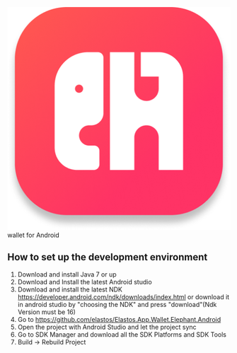 ![ELA](/images/elephant_icon.png) wallet for Android

## How to set up the development environment
1. Download and install Java 7 or up
2. Download and Install the latest Android studio
3. Download and install the latest NDK https://developer.android.com/ndk/downloads/index.html or download it in android studio by "choosing the NDK" and press "download"(Ndk Version must be 16)
4. Go to https://github.com/elastos/Elastos.App.Wallet.Elephant.Android
5. Open the project with Android Studio and let the project sync
6. Go to SDK Manager and download all the SDK Platforms and SDK Tools
7. Build -> Rebuild Project
